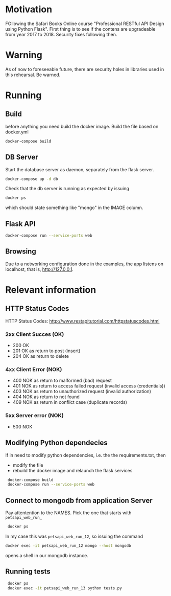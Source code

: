 # Motivation
FOllowing the Safari Books Online course "Professional RESTful API Design using Python Flask".
First thing is to see if the contens are upgradeable from year 2017 to 2018.
Security fixes following then.

# Warning
As of now to foreseeable future, there are security holes in libraries used in this rehearsal. Be warned.


# Running

## Build
before anything you need build the docker image.
Build the file based on docker.yml
```bash
docker-compose build

```

## DB Server
Start the database server as daemon, separately from the flask server.
```bash
docker-compose up -d db
```

Check that the db server is running as expected by issuing
```bash
docker ps
```

which should state something like "mongo" in the IMAGE column.

## Flask API
```bash
docker-compose run --service-ports web
```
## Browsing
Due to a networking configuration done in the examples, the app listens on localhost, that is, http://127.0.0.1.

# Relevant information
## HTTP Status Codes
 HTTP Status Codes: http://www.restapitutorial.com/httpstatuscodes.html
### 2xx Client Succes (OK)
 - 200 OK
 - 201 OK as return to post (insert)
 - 204 OK as return to delete
### 4xx Client Error (NOK)
 - 400 NOK as return to malformed (bad) request
 - 401 NOK as return to access failed request (invalid access (credentials))
 - 403 NOK as return to unauthorized request (invalid authorization)
 - 404 NOK as return to not found
 - 409 NOK as return in conflict case (duplicate records)
### 5xx Server error (NOK)
 - 500 NOK


 ## Modifying Python dependecies
 If in need to modify python dependencies, i.e. the the requirements.txt, then
 - modify the file
 - rebuild the docker image and relaunch the flask services
 ```bash
  docker-compose build
  docker-compose run --service-ports web
 ```

## Connect to mongodb from application Server

Pay attentention to the NAMES. Pick the one that starts with `petsapi_web_run_`
```bash
 docker ps
```
In my case this was `petsapi_web_run_12`, so issuing the command
```bash
docker exec -it petsapi_web_run_12 mongo --host mongodb
```
opens a shell in our mongodb instance.

## Running tests
```bash
 docker ps
 docker exec -it petsapi_web_run_13 python tests.py
```
